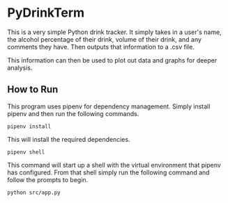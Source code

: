 # PyDrinkTerm
This is a very simple Python drink tracker. It simply takes in a user's name,
the alcohol percentage of their drink, volume of their drink, and any comments they
have. Then outputs that information to a .csv file.

This information can then be used to plot out data and graphs for deeper analysis.

## How to Run
This program uses pipenv for dependency management. Simply install pipenv and then
run the following commands.
```
pipenv install
```
This will install the required dependencies.

```
pipenv shell
```
This command will start up a shell with the virtual environment that pipenv has
configured. From that shell simply run the following command and follow the prompts
to begin.
```
python src/app.py
```
